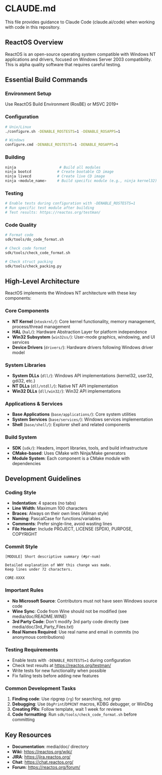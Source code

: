 # CLAUDE.md

This file provides guidance to Claude Code (claude.ai/code) when working with code in this repository.

## ReactOS Overview

ReactOS is an open-source operating system compatible with Windows NT applications and drivers, focused on Windows Server 2003 compatibility. This is alpha quality software that requires careful testing.

## Essential Build Commands

### Environment Setup
Use ReactOS Build Environment (RosBE) or MSVC 2019+

### Configuration
```bash
# Unix/Linux
./configure.sh -DENABLE_ROSTESTS=1 -DENABLE_ROSAPPS=1

# Windows
configure.cmd -DENABLE_ROSTESTS=1 -DENABLE_ROSAPPS=1
```

### Building
```bash
ninja                    # Build all modules
ninja bootcd            # Create bootable CD image
ninja livecd            # Create live CD image
ninja <module_name>     # Build specific module (e.g., ninja kernel32)
```

### Testing
```bash
# Enable tests during configuration with -DENABLE_ROSTESTS=1
# Run specific test module after building
# Test results: https://reactos.org/testman/
```

### Code Quality
```bash
# Format code
sdk/tools/do_code_format.sh

# Check code format
sdk/tools/check_code_format.sh

# Check struct packing
sdk/tools/check_packing.py
```

## High-Level Architecture

ReactOS implements the Windows NT architecture with these key components:

### Core Components
- **NT Kernel** (`ntoskrnl/`): Core kernel functionality, memory management, process/thread management
- **HAL** (`hal/`): Hardware Abstraction Layer for platform independence
- **Win32 Subsystem** (`win32ss/`): User-mode graphics, windowing, and UI services
- **Device Drivers** (`drivers/`): Hardware drivers following Windows driver model

### System Libraries
- **System DLLs** (`dll/`): Windows API implementations (kernel32, user32, gdi32, etc.)
- **NT DLLs** (`dll/ntdll/`): Native NT API implementation
- **Win32 DLLs** (`dll/win32/`): Win32 API implementations

### Applications & Services
- **Base Applications** (`base/applications/`): Core system utilities
- **System Services** (`base/services/`): Windows services implementation
- **Shell** (`base/shell/`): Explorer shell and related components

### Build System
- **SDK** (`sdk/`): Headers, import libraries, tools, and build infrastructure
- **CMake-based**: Uses CMake with Ninja/Make generators
- **Module System**: Each component is a CMake module with dependencies

## Development Guidelines

### Coding Style
- **Indentation**: 4 spaces (no tabs)
- **Line Width**: Maximum 100 characters
- **Braces**: Always on their own lines (Allman style)
- **Naming**: PascalCase for functions/variables
- **Comments**: Prefer single-line, avoid wasting lines
- **File Header**: Include PROJECT, LICENSE (SPDX), PURPOSE, COPYRIGHT

### Commit Style
```
[MODULE] Short descriptive summary (#pr-num)

Detailed explanation of WHY this change was made.
Keep lines under 72 characters.

CORE-XXXX
```

### Important Rules
- **No Microsoft Source**: Contributors must not have seen Windows source code
- **Wine Sync**: Code from Wine should not be modified (see media/doc/README.WINE)
- **3rd Party Code**: Don't modify 3rd party code directly (see media/doc/3rd_Party_Files.txt)
- **Real Names Required**: Use real name and email in commits (no anonymous contributions)

### Testing Requirements
- Enable tests with `-DENABLE_ROSTESTS=1` during configuration
- Check test results at https://reactos.org/testman/
- Write tests for new functionality when possible
- Fix failing tests before adding new features

### Common Development Tasks
1. **Finding code**: Use ripgrep (`rg`) for searching, not grep
2. **Debugging**: Use `DbgPrint`/`DPRINT` macros, KDBG debugger, or WinDbg
3. **Creating PRs**: Follow template, wait 1 week for reviews
4. **Code formatting**: Run `sdk/tools/check_code_format.sh` before committing

## Key Resources
- **Documentation**: media/doc/ directory
- **Wiki**: https://reactos.org/wiki/
- **JIRA**: https://jira.reactos.org/
- **Chat**: https://chat.reactos.org/
- **Forum**: https://reactos.org/forum/